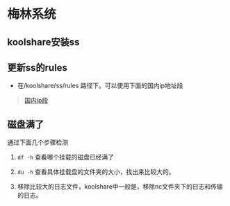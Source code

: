 # 梅林系统

## koolshare安装ss

## 更新ss的rules

* 在/koolshare/ss/rules 路径下。可以使用下面的国内ip地址段

> [国内ip段](https://ispip.clang.cn/all_cn.txt)

## 磁盘满了

通过下面几个步骤检测

1. `df -h` 查看哪个挂载的磁盘已经满了

2. `du -h` 查看具体挂载盘的文件夹的大小，找出来比较大的。

3. 移除比较大的日志文件，koolshare中一般是，移除nc文件夹下的日志和传输的日志。


